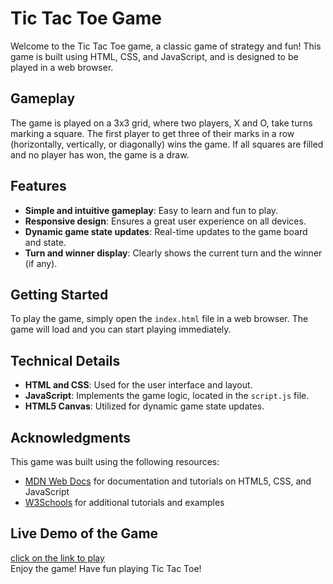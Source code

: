 # Tic Tac Toe Game 

Welcome to the Tic Tac Toe game, a classic game of strategy and fun! This game is built using HTML, CSS, and JavaScript, and is designed to be played in a web browser.

## Gameplay

The game is played on a 3x3 grid, where two players, X and O, take turns marking a square. The first player to get three of their marks in a row (horizontally, vertically, or diagonally) wins the game. If all squares are filled and no player has won, the game is a draw.

## Features

- **Simple and intuitive gameplay**: Easy to learn and fun to play.
- **Responsive design**: Ensures a great user experience on all devices.
- **Dynamic game state updates**: Real-time updates to the game board and state.
- **Turn and winner display**: Clearly shows the current turn and the winner (if any).

## Getting Started

To play the game, simply open the `index.html` file in a web browser. The game will load and you can start playing immediately.

## Technical Details

- **HTML and CSS**: Used for the user interface and layout.
- **JavaScript**: Implements the game logic, located in the `script.js` file.
- **HTML5 Canvas**: Utilized for dynamic game state updates.

## Acknowledgments

This game was built using the following resources:

- [MDN Web Docs](https://developer.mozilla.org/en-US/) for documentation and tutorials on HTML5, CSS, and JavaScript
- [W3Schools](https://www.w3schools.com/) for additional tutorials and examples

## Live Demo of the Game
[click on the link to play](https://mlakshmipraharsha07.github.io/TIC-TAC-TOE-GAME/) <br>
Enjoy the game! Have fun playing Tic Tac Toe!

